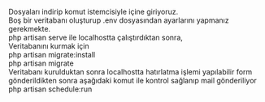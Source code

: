 Dosyaları indirip komut istemcisiyle içine giriyoruz. <br>
Boş bir veritabanı oluşturup .env  dosyasından ayarlarını yapmanız gerekmekte. <br>
php artisan serve ile localhostta çalıştırdıktan sonra, <br>
Veritabanını kurmak için  <br> 
php artisan migrate:install  <br>
php artisan migrate <br>
Veritabanı kurulduktan sonra localhostta hatırlatma işlemi yapılabilir form gönderildikten sonra aşağıdaki komut ile kontrol sağlanıp mail gönderiliyor <br>
php artisan schedule:run
